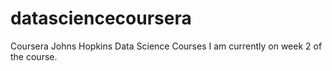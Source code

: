 # datasciencecoursera
Coursera Johns Hopkins Data Science Courses 
I am currently on week 2 of the course.
